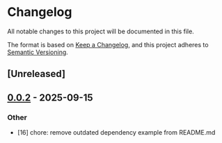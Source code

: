 # Changelog

All notable changes to this project will be documented in this file.

The format is based on [Keep a Changelog](https://keepachangelog.com/en/1.0.0/),
and this project adheres to [Semantic Versioning](https://semver.org/spec/v2.0.0.html).

## [Unreleased]

## [0.0.2](https://github.com/tia-lab/orso/compare/orso-v0.0.1...orso-v0.0.2) - 2025-09-15

### Other

- [16] chore: remove outdated dependency example from README.md
